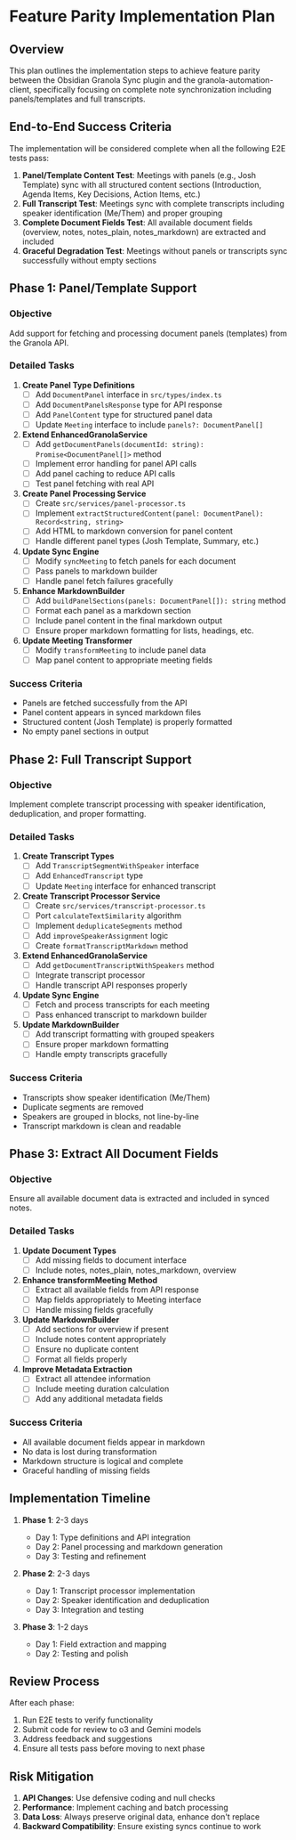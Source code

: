 # Feature Parity Implementation Plan

## Overview

This plan outlines the implementation steps to achieve feature parity between the Obsidian Granola Sync plugin and the granola-automation-client, specifically focusing on complete note synchronization including panels/templates and full transcripts.

## End-to-End Success Criteria

The implementation will be considered complete when all the following E2E tests pass:

1. **Panel/Template Content Test**: Meetings with panels (e.g., Josh Template) sync with all structured content sections (Introduction, Agenda Items, Key Decisions, Action Items, etc.)
2. **Full Transcript Test**: Meetings sync with complete transcripts including speaker identification (Me/Them) and proper grouping
3. **Complete Document Fields Test**: All available document fields (overview, notes, notes_plain, notes_markdown) are extracted and included
4. **Graceful Degradation Test**: Meetings without panels or transcripts sync successfully without empty sections

## Phase 1: Panel/Template Support

### Objective
Add support for fetching and processing document panels (templates) from the Granola API.

### Detailed Tasks

1. **Create Panel Type Definitions** 
   - [ ] Add `DocumentPanel` interface in `src/types/index.ts`
   - [ ] Add `DocumentPanelsResponse` type for API response
   - [ ] Add `PanelContent` type for structured panel data
   - [ ] Update `Meeting` interface to include `panels?: DocumentPanel[]`

2. **Extend EnhancedGranolaService**
   - [ ] Add `getDocumentPanels(documentId: string): Promise<DocumentPanel[]>` method
   - [ ] Implement error handling for panel API calls
   - [ ] Add panel caching to reduce API calls
   - [ ] Test panel fetching with real API

3. **Create Panel Processing Service**
   - [ ] Create `src/services/panel-processor.ts`
   - [ ] Implement `extractStructuredContent(panel: DocumentPanel): Record<string, string>`
   - [ ] Add HTML to markdown conversion for panel content
   - [ ] Handle different panel types (Josh Template, Summary, etc.)

4. **Update Sync Engine**
   - [ ] Modify `syncMeeting` to fetch panels for each document
   - [ ] Pass panels to markdown builder
   - [ ] Handle panel fetch failures gracefully

5. **Enhance MarkdownBuilder**
   - [ ] Add `buildPanelSections(panels: DocumentPanel[]): string` method
   - [ ] Format each panel as a markdown section
   - [ ] Include panel content in the final markdown output
   - [ ] Ensure proper markdown formatting for lists, headings, etc.

6. **Update Meeting Transformer**
   - [ ] Modify `transformMeeting` to include panel data
   - [ ] Map panel content to appropriate meeting fields

### Success Criteria
- Panels are fetched successfully from the API
- Panel content appears in synced markdown files
- Structured content (Josh Template) is properly formatted
- No empty panel sections in output

## Phase 2: Full Transcript Support

### Objective
Implement complete transcript processing with speaker identification, deduplication, and proper formatting.

### Detailed Tasks

1. **Create Transcript Types**
   - [ ] Add `TranscriptSegmentWithSpeaker` interface
   - [ ] Add `EnhancedTranscript` type
   - [ ] Update `Meeting` interface for enhanced transcript

2. **Create Transcript Processor Service**
   - [ ] Create `src/services/transcript-processor.ts`
   - [ ] Port `calculateTextSimilarity` algorithm
   - [ ] Implement `deduplicateSegments` method
   - [ ] Add `improveSpeakerAssignment` logic
   - [ ] Create `formatTranscriptMarkdown` method

3. **Extend EnhancedGranolaService**
   - [ ] Add `getDocumentTranscriptWithSpeakers` method
   - [ ] Integrate transcript processor
   - [ ] Handle transcript API responses properly

4. **Update Sync Engine**
   - [ ] Fetch and process transcripts for each meeting
   - [ ] Pass enhanced transcript to markdown builder

5. **Update MarkdownBuilder**
   - [ ] Add transcript formatting with grouped speakers
   - [ ] Ensure proper markdown formatting
   - [ ] Handle empty transcripts gracefully

### Success Criteria
- Transcripts show speaker identification (Me/Them)
- Duplicate segments are removed
- Speakers are grouped in blocks, not line-by-line
- Transcript markdown is clean and readable

## Phase 3: Extract All Document Fields

### Objective
Ensure all available document data is extracted and included in synced notes.

### Detailed Tasks

1. **Update Document Types**
   - [ ] Add missing fields to document interface
   - [ ] Include notes, notes_plain, notes_markdown, overview

2. **Enhance transformMeeting Method**
   - [ ] Extract all available fields from API response
   - [ ] Map fields appropriately to Meeting interface
   - [ ] Handle missing fields gracefully

3. **Update MarkdownBuilder**
   - [ ] Add sections for overview if present
   - [ ] Include notes content appropriately
   - [ ] Ensure no duplicate content
   - [ ] Format all fields properly

4. **Improve Metadata Extraction**
   - [ ] Extract all attendee information
   - [ ] Include meeting duration calculation
   - [ ] Add any additional metadata fields

### Success Criteria
- All available document fields appear in markdown
- No data is lost during transformation
- Markdown structure is logical and complete
- Graceful handling of missing fields

## Implementation Timeline

1. **Phase 1**: 2-3 days
   - Day 1: Type definitions and API integration
   - Day 2: Panel processing and markdown generation
   - Day 3: Testing and refinement

2. **Phase 2**: 2-3 days
   - Day 1: Transcript processor implementation
   - Day 2: Speaker identification and deduplication
   - Day 3: Integration and testing

3. **Phase 3**: 1-2 days
   - Day 1: Field extraction and mapping
   - Day 2: Testing and polish

## Review Process

After each phase:
1. Run E2E tests to verify functionality
2. Submit code for review to o3 and Gemini models
3. Address feedback and suggestions
4. Ensure all tests pass before moving to next phase

## Risk Mitigation

1. **API Changes**: Use defensive coding and null checks
2. **Performance**: Implement caching and batch processing
3. **Data Loss**: Always preserve original data, enhance don't replace
4. **Backward Compatibility**: Ensure existing syncs continue to work